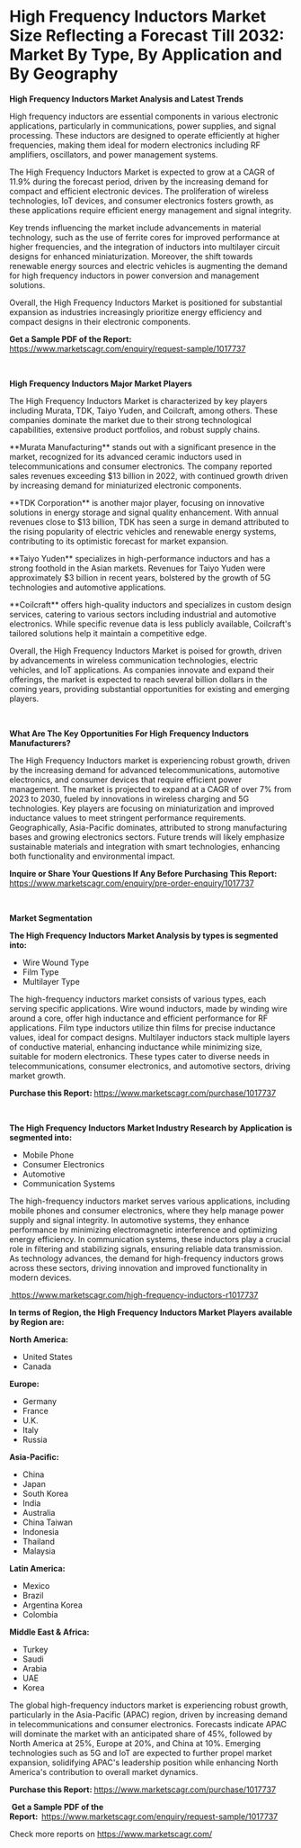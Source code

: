 <p><h1>High Frequency Inductors Market Size Reflecting a Forecast Till 2032: Market By Type, By Application and By Geography</h1></p><p><strong>High Frequency Inductors Market Analysis and Latest Trends</strong></p>
<p><p>High frequency inductors are essential components in various electronic applications, particularly in communications, power supplies, and signal processing. These inductors are designed to operate efficiently at higher frequencies, making them ideal for modern electronics including RF amplifiers, oscillators, and power management systems.</p><p>The High Frequency Inductors Market is expected to grow at a CAGR of 11.9% during the forecast period, driven by the increasing demand for compact and efficient electronic devices. The proliferation of wireless technologies, IoT devices, and consumer electronics fosters growth, as these applications require efficient energy management and signal integrity. </p><p>Key trends influencing the market include advancements in material technology, such as the use of ferrite cores for improved performance at higher frequencies, and the integration of inductors into multilayer circuit designs for enhanced miniaturization. Moreover, the shift towards renewable energy sources and electric vehicles is augmenting the demand for high frequency inductors in power conversion and management solutions. </p><p>Overall, the High Frequency Inductors Market is positioned for substantial expansion as industries increasingly prioritize energy efficiency and compact designs in their electronic components.</p></p>
<p><strong>Get a Sample PDF of the Report:&nbsp;</strong> <a href="https://www.marketscagr.com/enquiry/request-sample/1017737?utm_campaign=3321&utm_medium=2&utm_source=Github&utm_content=ia&utm_term=21032025&utm_id=high-frequency-inductors">https://www.marketscagr.com/enquiry/request-sample/1017737</a></p>
<p>&nbsp;</p>
<p><strong>High Frequency Inductors Major Market Players</strong></p>
<p><p>The High Frequency Inductors Market is characterized by key players including Murata, TDK, Taiyo Yuden, and Coilcraft, among others. These companies dominate the market due to their strong technological capabilities, extensive product portfolios, and robust supply chains.</p><p>**Murata Manufacturing** stands out with a significant presence in the market, recognized for its advanced ceramic inductors used in telecommunications and consumer electronics. The company reported sales revenues exceeding $13 billion in 2022, with continued growth driven by increasing demand for miniaturized electronic components.</p><p>**TDK Corporation** is another major player, focusing on innovative solutions in energy storage and signal quality enhancement. With annual revenues close to $13 billion, TDK has seen a surge in demand attributed to the rising popularity of electric vehicles and renewable energy systems, contributing to its optimistic forecast for market expansion.</p><p>**Taiyo Yuden** specializes in high-performance inductors and has a strong foothold in the Asian markets. Revenues for Taiyo Yuden were approximately $3 billion in recent years, bolstered by the growth of 5G technologies and automotive applications.</p><p>**Coilcraft** offers high-quality inductors and specializes in custom design services, catering to various sectors including industrial and automotive electronics. While specific revenue data is less publicly available, Coilcraft's tailored solutions help it maintain a competitive edge.</p><p>Overall, the High Frequency Inductors Market is poised for growth, driven by advancements in wireless communication technologies, electric vehicles, and IoT applications. As companies innovate and expand their offerings, the market is expected to reach several billion dollars in the coming years, providing substantial opportunities for existing and emerging players.</p></p>
<p>&nbsp;</p>
<p><strong>What Are The Key Opportunities For High Frequency Inductors Manufacturers?</strong></p>
<p><p>The High Frequency Inductors market is experiencing robust growth, driven by the increasing demand for advanced telecommunications, automotive electronics, and consumer devices that require efficient power management. The market is projected to expand at a CAGR of over 7% from 2023 to 2030, fueled by innovations in wireless charging and 5G technologies. Key players are focusing on miniaturization and improved inductance values to meet stringent performance requirements. Geographically, Asia-Pacific dominates, attributed to strong manufacturing bases and growing electronics sectors. Future trends will likely emphasize sustainable materials and integration with smart technologies, enhancing both functionality and environmental impact.</p></p>
<p><strong>Inquire or Share Your Questions If Any Before Purchasing This Report:</strong> <a href="https://www.marketscagr.com/enquiry/pre-order-enquiry/1017737?utm_campaign=3321&utm_medium=2&utm_source=Github&utm_content=ia&utm_term=21032025&utm_id=high-frequency-inductors">https://www.marketscagr.com/enquiry/pre-order-enquiry/1017737</a></p>
<p>&nbsp;</p>
<p><strong>Market Segmentation</strong></p>
<p><strong>The High Frequency Inductors Market Analysis by types is segmented into:</strong></p>
<p><ul><li>Wire Wound Type</li><li>Film Type</li><li>Multilayer Type</li></ul></p>
<p><p>The high-frequency inductors market consists of various types, each serving specific applications. Wire wound inductors, made by winding wire around a core, offer high inductance and efficient performance for RF applications. Film type inductors utilize thin films for precise inductance values, ideal for compact designs. Multilayer inductors stack multiple layers of conductive material, enhancing inductance while minimizing size, suitable for modern electronics. These types cater to diverse needs in telecommunications, consumer electronics, and automotive sectors, driving market growth.</p></p>
<p><strong>Purchase this Report:&nbsp;</strong><a href="https://www.marketscagr.com/purchase/1017737?utm_campaign=3321&utm_medium=2&utm_source=Github&utm_content=ia&utm_term=21032025&utm_id=high-frequency-inductors">https://www.marketscagr.com/purchase/1017737</a></p>
<p>&nbsp;</p>
<p><strong>The High Frequency Inductors Market Industry Research by Application is segmented into:</strong></p>
<p><ul><li>Mobile Phone</li><li>Consumer Electronics</li><li>Automotive</li><li>Communication Systems</li></ul></p>
<p><p>The high-frequency inductors market serves various applications, including mobile phones and consumer electronics, where they help manage power supply and signal integrity. In automotive systems, they enhance performance by minimizing electromagnetic interference and optimizing energy efficiency. In communication systems, these inductors play a crucial role in filtering and stabilizing signals, ensuring reliable data transmission. As technology advances, the demand for high-frequency inductors grows across these sectors, driving innovation and improved functionality in modern devices.</p></p>
<p><a href="https://www.marketscagr.com/high-frequency-inductors-r1017737?utm_campaign=3321&utm_medium=2&utm_source=Github&utm_content=ia&utm_term=21032025&utm_id=high-frequency-inductors">&nbsp;https://www.marketscagr.com/high-frequency-inductors-r1017737</a></p>
<p><strong>In terms of Region, the High Frequency Inductors Market Players available by Region are:</strong></p>
<p>
    <p> <strong> North America: </strong>
        <ul>
            <li>United States</li>
            <li>Canada</li>
        </ul>
        </p> 
    <p> <strong> Europe: </strong>
        <ul>
            <li>Germany</li>
            <li>France</li>
            <li>U.K.</li>
            <li>Italy</li>
            <li>Russia</li>
        </ul>
        </p> 
    <p> <strong> Asia-Pacific: </strong>
        <ul>
            <li>China</li>
            <li>Japan</li>
            <li>South Korea</li>
            <li>India</li>
            <li>Australia</li>
            <li>China Taiwan</li>
            <li>Indonesia</li>
            <li>Thailand</li>
            <li>Malaysia</li>
        </ul>
        </p> 
    <p> <strong> Latin America: </strong>
        <ul>
            <li>Mexico</li>
            <li>Brazil</li>
            <li>Argentina Korea</li>
            <li>Colombia</li>
        </ul>
        </p> 
    <p> <strong> Middle East & Africa: </strong>
        <ul>
            <li>Turkey</li>
            <li>Saudi</li>
            <li>Arabia</li>
            <li>UAE</li>
            <li>Korea</li>
        </ul>
    </p>
    </p>
<p><p>The global high-frequency inductors market is experiencing robust growth, particularly in the Asia-Pacific (APAC) region, driven by increasing demand in telecommunications and consumer electronics. Forecasts indicate APAC will dominate the market with an anticipated share of 45%, followed by North America at 25%, Europe at 20%, and China at 10%. Emerging technologies such as 5G and IoT are expected to further propel market expansion, solidifying APAC's leadership position while enhancing North America's contribution to overall market dynamics.</p></p>
<p><strong>Purchase this Report: </strong><a href="https://www.marketscagr.com/purchase/1017737?utm_campaign=3321&utm_medium=2&utm_source=Github&utm_content=ia&utm_term=21032025&utm_id=high-frequency-inductors">https://www.marketscagr.com/purchase/1017737</a></p>
<p>&nbsp;<strong>Get a Sample PDF of the Report:&nbsp;&nbsp;</strong><a href="https://www.marketscagr.com/enquiry/request-sample/1017737?utm_campaign=3321&utm_medium=2&utm_source=Github&utm_content=ia&utm_term=21032025&utm_id=high-frequency-inductors">https://www.marketscagr.com/enquiry/request-sample/1017737</a></p>
<p><strong></strong></p>
<p>Check more reports on <a href="https://www.marketscagr.com/?utm_campaign=3321&utm_medium=2&utm_source=Github&utm_content=ia&utm_term=21032025&utm_id=high-frequency-inductors">https://www.marketscagr.com/</a></p>